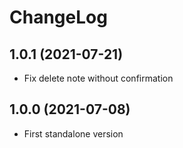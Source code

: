 ChangeLog
=========
1.0.1 (2021-07-21)
-------------------------
- Fix delete note without confirmation
  

1.0.0 (2021-07-08)
-------------------------
- First standalone version